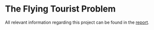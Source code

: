 # The Flying Tourist Problem

All relevant information regarding this project can be found in the [report](report.pdf).
